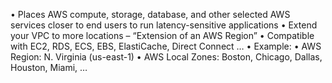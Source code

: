 • Places AWS compute, storage, database, and other selected AWS services closer to end users to run latency-sensitive applications
• Extend your VPC to more locations – “Extension of an AWS Region”
• Compatible with EC2, RDS, ECS, EBS, ElastiCache, Direct Connect …
• Example:
	• AWS Region: N. Virginia (us-east-1)
	• AWS Local Zones: Boston, Chicago, Dallas, Houston, Miami, …